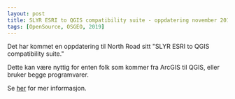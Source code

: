 ```yaml
---
layout: post
title: SLYR ESRI to QGIS compatibility suite - oppdatering november 2019
tags: [OpenSource, OSGEO, 2019]
---
```


Det har kommet en oppdatering til North Road sitt "SLYR ESRI to QGIS compatibility suite."

Dette kan være nyttig for enten folk som kommer fra ArcGIS til QGIS, eller bruker begge programvarer.

Se [her](https://north-road.com/2019/11/06/slyr-esri-to-qgis-compatibility-suite-november-2019-update/) for mer informasjon.

